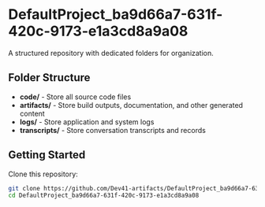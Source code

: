 # DefaultProject_ba9d66a7-631f-420c-9173-e1a3cd8a9a08
A structured repository with dedicated folders for organization.

## Folder Structure

- **code/** - Store all source code files
- **artifacts/** - Store build outputs, documentation, and other generated content
- **logs/** - Store application and system logs
- **transcripts/** - Store conversation transcripts and records

## Getting Started

Clone this repository:
```bash
git clone https://github.com/Dev41-artifacts/DefaultProject_ba9d66a7-631f-420c-9173-e1a3cd8a9a08
cd DefaultProject_ba9d66a7-631f-420c-9173-e1a3cd8a9a08
```
